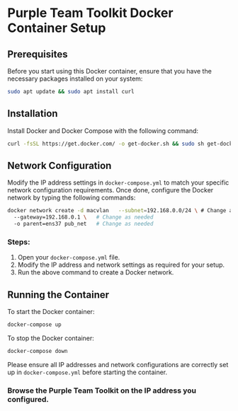 # Purple Team Toolkit Docker Container Setup

## Prerequisites

Before you start using this Docker container, ensure that you have the necessary packages installed on your system:

```bash
sudo apt update && sudo apt install curl
```

## Installation

Install Docker and Docker Compose with the following command:

```bash
curl -fsSL https://get.docker.com/ -o get-docker.sh && sudo sh get-docker.sh && sudo curl -L "https://github.com/docker/compose/releases/download/v2.15.1/docker-compose-$(uname -s)-$(uname -m)" -o /usr/local/bin/docker-compose && sudo chmod +x /usr/local/bin/docker-compose
```

## Network Configuration

Modify the IP address settings in `docker-compose.yml` to match your specific network configuration requirements. Once done, configure the Docker network by typing the following commands:

```bash
docker network create -d macvlan   --subnet=192.168.0.0/24 \ # Change as needed
  --gateway=192.168.0.1 \   # Change as needed
  -o parent=ens37 pub_net   # Change as needed
```

### Steps:
1. Open your `docker-compose.yml` file.
2. Modify the IP address and network settings as required for your setup.
3. Run the above command to create a Docker network.

## Running the Container

To start the Docker container:

```bash
docker-compose up
```

To stop the Docker container:

```bash
docker-compose down
```

Please ensure all IP addresses and network configurations are correctly set up in `docker-compose.yml` before starting the container.


### Browse the Purple Team Toolkit on the IP address you configured.
